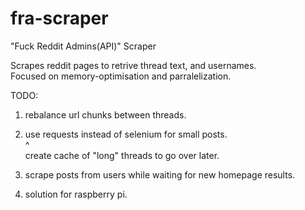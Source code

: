 # fra-scraper
"Fuck Reddit Admins(API)" Scraper

Scrapes reddit pages to retrive thread text, and usernames.<br>
Focused on memory-optimisation and parralelization.

TODO:
1. rebalance url chunks between threads.
2. use requests instead of selenium for small posts.<br>
    ^<br>
    create cache of "long" threads to go over later.
3. scrape posts from users while waiting for new homepage results.

4. solution for raspberry pi.
